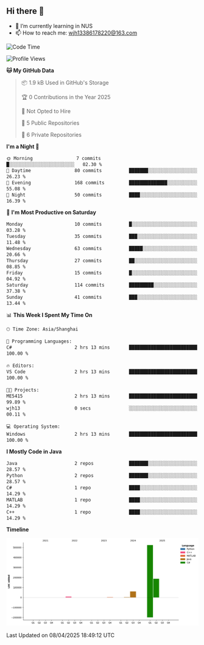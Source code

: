 ## Hi there 👋

- 🌱 I’m currently learning in NUS
- 📫 How to reach me: wjh13386178220@163.com


<!--START_SECTION:waka-->
![Code Time](http://img.shields.io/badge/Code%20Time-309%20hrs%2059%20mins-blue)

![Profile Views](http://img.shields.io/badge/Profile%20Views-0-blue)

**🐱 My GitHub Data** 

> 📦 1.9 kB Used in GitHub's Storage 
 > 
> 🏆 0 Contributions in the Year 2025
 > 
> 🚫 Not Opted to Hire
 > 
> 📜 5 Public Repositories 
 > 
> 🔑 6 Private Repositories 
 > 
**I'm a Night 🦉** 

```text
🌞 Morning                7 commits           █░░░░░░░░░░░░░░░░░░░░░░░░   02.30 % 
🌆 Daytime                80 commits          ███████░░░░░░░░░░░░░░░░░░   26.23 % 
🌃 Evening                168 commits         ██████████████░░░░░░░░░░░   55.08 % 
🌙 Night                  50 commits          ████░░░░░░░░░░░░░░░░░░░░░   16.39 % 
```
📅 **I'm Most Productive on Saturday** 

```text
Monday                   10 commits          █░░░░░░░░░░░░░░░░░░░░░░░░   03.28 % 
Tuesday                  35 commits          ███░░░░░░░░░░░░░░░░░░░░░░   11.48 % 
Wednesday                63 commits          █████░░░░░░░░░░░░░░░░░░░░   20.66 % 
Thursday                 27 commits          ██░░░░░░░░░░░░░░░░░░░░░░░   08.85 % 
Friday                   15 commits          █░░░░░░░░░░░░░░░░░░░░░░░░   04.92 % 
Saturday                 114 commits         █████████░░░░░░░░░░░░░░░░   37.38 % 
Sunday                   41 commits          ███░░░░░░░░░░░░░░░░░░░░░░   13.44 % 
```


📊 **This Week I Spent My Time On** 

```text
🕑︎ Time Zone: Asia/Shanghai

💬 Programming Languages: 
C#                       2 hrs 13 mins       █████████████████████████   100.00 % 

🔥 Editors: 
VS Code                  2 hrs 13 mins       █████████████████████████   100.00 % 

🐱‍💻 Projects: 
ME5415                   2 hrs 13 mins       █████████████████████████   99.89 % 
wjh13                    0 secs              ░░░░░░░░░░░░░░░░░░░░░░░░░   00.11 % 

💻 Operating System: 
Windows                  2 hrs 13 mins       █████████████████████████   100.00 % 
```

**I Mostly Code in Java** 

```text
Java                     2 repos             ███████░░░░░░░░░░░░░░░░░░   28.57 % 
Python                   2 repos             ███████░░░░░░░░░░░░░░░░░░   28.57 % 
C#                       1 repo              ████░░░░░░░░░░░░░░░░░░░░░   14.29 % 
MATLAB                   1 repo              ████░░░░░░░░░░░░░░░░░░░░░   14.29 % 
C++                      1 repo              ████░░░░░░░░░░░░░░░░░░░░░   14.29 % 
```



**Timeline**

![Lines of Code chart](https://raw.githubusercontent.com/wuhu-wang/wuhu-wang/main/assets/bar_graph.png)


 Last Updated on 08/04/2025 18:49:12 UTC
<!--END_SECTION:waka-->
